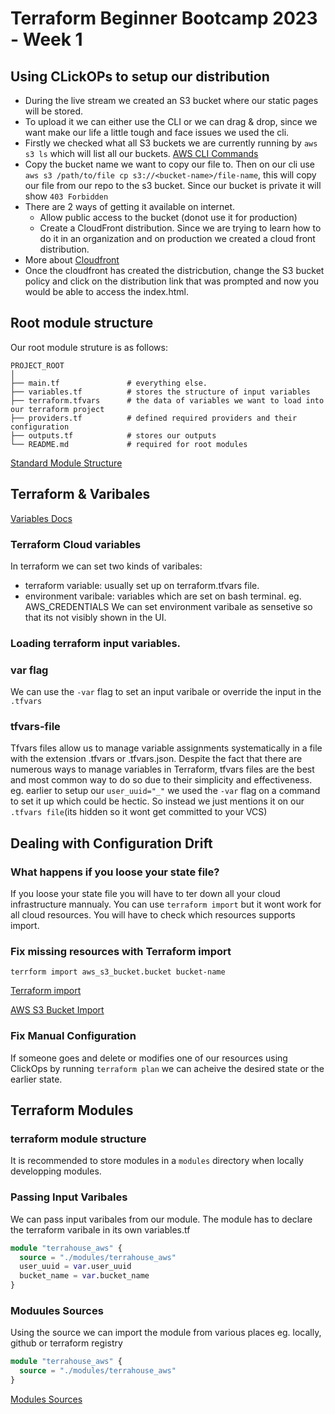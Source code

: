 # Terraform Beginner Bootcamp 2023 - Week 1

## Using CLickOPs to setup our distribution

- During the live stream we created an S3 bucket where our static pages will be stored. 
- To upload it we can either use the CLI or we can drag & drop, since we want make our life a little tough and face issues we used the cli. 
- Firstly we checked what all S3 buckets we are currently running by `aws s3 ls` which will list all our buckets. [AWS CLI Commands](https://docs.aws.amazon.com/cli/latest/reference/s3/)
- Copy the bucket name we want to copy our file to. Then on our cli use `aws s3 /path/to/file cp s3://<bucket-name>/file-name`, this will copy our file from our repo to the s3 bucket. Since our bucket is private it will show `403 Forbidden`
- There are 2 ways of getting it available on internet. 
    - Allow public access to the bucket (donot use it for production)
    - Create a CloudFront distribution. Since we are trying to learn how to do it in an organization and on production we created a cloud front distribution.     
- More about [Cloudfront](https://us-east-1.console.aws.amazon.com/cloudfront/v4/home?region=ap-south-1#/distributions)
- Once the cloudfront has created the districbution, change the S3 bucket policy and click on the distribution link that was prompted and now you would be able to access the index.html.

## Root module structure

Our root module struture is as follows: 
```
PROJECT_ROOT
│
├── main.tf               # everything else.
├── variables.tf          # stores the structure of input variables
├── terraform.tfvars      # the data of variables we want to load into our terraform project
├── providers.tf          # defined required providers and their configuration
├── outputs.tf            # stores our outputs
└── README.md             # required for root modules
```
[Standard Module Structure](https://developer.hashicorp.com/terraform/language/modules/develop/structure)


## Terraform & Varibales

[Variables Docs](https://developer.hashicorp.com/terraform/language/values/variables)

### Terraform Cloud variables

In terraform we can set two kinds of varibales:
- terraform variable: usually set up on terraform.tfvars file. 
- environment varibale: variables which are set on bash terminal. eg. AWS_CREDENTIALS 
We can set environment varibale as sensetive so that its not visibly shown in the UI.

### Loading terraform input variables. 

### var flag
We can use the `-var` flag to set an input varibale or override the input in the `.tfvars` 

### tfvars-file

Tfvars files allow us to manage variable assignments systematically in a file with the extension .tfvars or .tfvars.json. Despite the fact that there are numerous ways to manage variables in Terraform, tfvars files are the best and most common way to do so due to their simplicity and effectiveness.
eg. earlier to setup our `user_uuid="_"` we used the `-var` flag on a command to set it up which could be hectic. So instead we just mentions it on our `.tfvars file`(its hidden so it wont get committed to your VCS)

## Dealing with Configuration Drift

### What happens if you loose your state file?
If you loose your state file you will have to ter down all your cloud infrastructure mannualy. You can use  `terraform import` but it wont work for all cloud resources. You will have to check which resources supports import.    

### Fix missing resources with Terraform import

`terrform import aws_s3_bucket.bucket bucket-name`

[Terraform import](https://developer.hashicorp.com/terraform/language/import)

[AWS S3 Bucket Import](https://registry.terraform.io/providers/hashicorp/aws/latest/docs/resources/s3_bucket#import)

### Fix Manual Configuration

If someone goes and delete or modifies one of our resources using ClickOps by running `terraform plan` we can acheive the desired state or the earlier state. 

## Terraform Modules

### terraform module structure
It is recommended to store modules in a `modules` directory when locally developping modules.  

### Passing Input Varibales
We can pass input varibales from our module.
The module has to declare the terraform varibale in its own variables.tf 
```tf
module "terrahouse_aws" {
  source = "./modules/terrahouse_aws"
  user_uuid = var.user_uuid
  bucket_name = var.bucket_name
}
```

### Moduules Sources 

Using the source we can import the module from various places eg. locally, github or terraform registry
```tf
module "terrahouse_aws" {
  source = "./modules/terrahouse_aws"
}

```

[Modules Sources](https://developer.hashicorp.com/terraform/language/modules/sources)